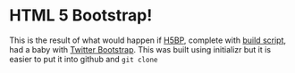 HTML 5 Bootstrap!
=================

This is the result of what would happen if [H5BP](http://html5boilerplate.com/), complete with [build script](https://github.com/h5bp/ant-build-script), had a baby with [Twitter Bootstrap](http://twitter.github.com/bootstrap/). This was built using initializr but it is easier to put it into github and `git clone`